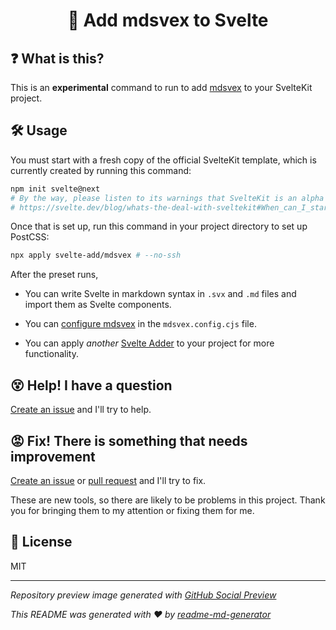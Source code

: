 <h1 align="center">🐧 Add mdsvex to Svelte</h1>

## ❓ What is this?
This is an **experimental** command to run to add [mdsvex](https://mdsvex.com/) to your SvelteKit project.

## 🛠 Usage
You must start with a fresh copy of the official SvelteKit template, which is currently created by running this command:
```sh
npm init svelte@next
# By the way, please listen to its warnings that SvelteKit is an alpha project
# https://svelte.dev/blog/whats-the-deal-with-sveltekit#When_can_I_start_using_it
```

Once that is set up, run this command in your project directory to set up PostCSS:
```sh
npx apply svelte-add/mdsvex # --no-ssh
```

After the preset runs,
* You can write Svelte in markdown syntax in `.svx` and `.md` files and import them as Svelte components.

* You can [configure mdsvex](https://mdsvex.com/docs#options) in the `mdsvex.config.cjs` file.

* You can apply *another* [Svelte Adder](https://github.com/svelte-add/svelte-adders) to your project for more functionality.

## 😵 Help! I have a question
[Create an issue](https://github.com/svelte-add/mdsvex/issues/new) and I'll try to help.

## 😡 Fix! There is something that needs improvement
[Create an issue](https://github.com/svelte-add/mdsvex/issues/new) or [pull request](https://github.com/svelte-add/mdsvex/pulls) and I'll try to fix.

These are new tools, so there are likely to be problems in this project. Thank you for bringing them to my attention or fixing them for me.

## 📄 License
MIT

---

*Repository preview image generated with [GitHub Social Preview](https://social-preview.pqt.dev/)*

_This README was generated with ❤️ by [readme-md-generator](https://github.com/kefranabg/readme-md-generator)_
